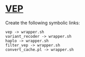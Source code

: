 # [VEP](https://hpc.nih.gov/apps/VEP.html)

Create the following symbolic links:
```
vep -> wrapper.sh
variant_recoder -> wrapper.sh
haplo -> wrapper.sh
filter_vep -> wrapper.sh
convert_cache.pl -> wrapper.sh
```
